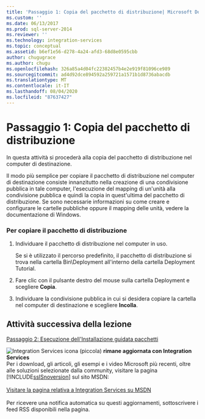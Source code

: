 ```yaml
---
title: 'Passaggio 1: Copia del pacchetto di distribuzione| Microsoft Docs'
ms.custom: ''
ms.date: 06/13/2017
ms.prod: sql-server-2014
ms.reviewer: ''
ms.technology: integration-services
ms.topic: conceptual
ms.assetid: b6ef1e56-d278-4a24-afd3-68d8e0595cbb
author: chugugrace
ms.author: chugu
ms.openlocfilehash: 326a85a4d04fc22382457b4e2e919f81096ce989
ms.sourcegitcommit: ad4d92dce894592a259721a1571b1d8736abacdb
ms.translationtype: MT
ms.contentlocale: it-IT
ms.lasthandoff: 08/04/2020
ms.locfileid: "87637427"
---
```

# <a name="step-1-copying-the-deployment-bundle"></a>Passaggio 1: Copia del pacchetto di distribuzione
  In questa attività si procederà alla copia del pacchetto di distribuzione nel computer di destinazione.  
  
 Il modo più semplice per copiare il pacchetto di distribuzione nel computer di destinazione consiste innanzitutto nella creazione di una condivisione pubblica in tale computer, l'esecuzione del mapping di un'unità alla condivisione pubblica e quindi la copia in quest'ultima del pacchetto di distribuzione. Se sono necessarie informazioni su come creare e configurare le cartelle pubbliche oppure il mapping delle unità, vedere la documentazione di Windows.  
  
### <a name="to-copy-the-deployment-bundle"></a>Per copiare il pacchetto di distribuzione  
  
1.  Individuare il pacchetto di distribuzione nel computer in uso.  
  
     Se si è utilizzato il percorso predefinito, il pacchetto di distribuzione si trova nella cartella Bin\Deployment all'interno della cartella Deployment Tutorial.  
  
2.  Fare clic con il pulsante destro del mouse sulla cartella Deployment e scegliere **Copia**.  
  
3.  Individuare la condivisione pubblica in cui si desidera copiare la cartella nel computer di destinazione e scegliere **Incolla**.  
  
## <a name="next-task-in-lesson"></a>Attività successiva della lezione  
 [Passaggio 2: Esecuzione dell'Installazione guidata pacchetti](../integration-services/lesson-3-2-running-the-package-installation-wizard.md)  
  
![Integration Services icona (piccola)](media/dts-16.gif "Icona di Integration Services (piccola)")  **rimane aggiornata con Integration Services**<br /> Per i download, gli articoli, gli esempi e i video Microsoft più recenti, oltre alle soluzioni selezionate dalla community, visitare la pagina [!INCLUDE[ssISnoversion](../includes/ssisnoversion-md.md)] sul sito MSDN:<br /><br /> [Visitare la pagina relativa a Integration Services su MSDN](https://go.microsoft.com/fwlink/?LinkId=136655)<br /><br /> Per ricevere una notifica automatica su questi aggiornamenti, sottoscrivere i feed RSS disponibili nella pagina.  
  
  
